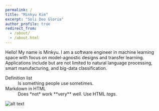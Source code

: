 ```yaml
---
permalink: /
title: "Minkyu Kim"
excerpt: "Soli Deo Gloria"
author_profile: true
redirect_from: 
  - /about/
  - /about.html
---
```




Hello! My name is Minkyu. I am a software engineer in machine learning space with focus on model-agnostic designs and transfer learning. Applications include but are not limited to natural language processing, smart manufacturing, and big-data classification.

<dl>
  <dt>Definition list</dt>
  <dd>Is something people use sometimes.</dd>
  <div id="para1"></div>

  <dt>Markdown in HTML</dt>
  <dd>Does *not* work **very** well. Use HTML <em>tags</em>.</dd>
</dl>

![alt text](https://minkyuk.github.io/files/scatter.png "scatter")
